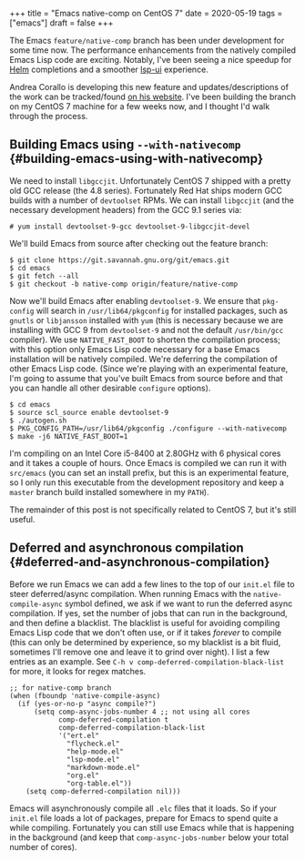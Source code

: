 +++
title = "Emacs native-comp on CentOS 7"
date = 2020-05-19
tags = ["emacs"]
draft = false
+++

The Emacs `feature/native-comp` branch has been under development
for some time now. The performance enhancements from the natively
compiled Emacs Lisp code are exciting. Notably, I've been seeing a
nice speedup for [Helm](https://emacs-helm.github.io/helm/) completions and a smoother [lsp-ui](https://emacs-lsp.github.io/lsp-ui/) experience.

Andrea Corallo is developing this new feature and
updates/descriptions of the work can be tracked/found [on his
website](http://akrl.sdf.org/gccemacs.html). I've been building the branch on my CentOS 7 machine for a
few weeks now, and I thought I'd walk through the process.


## Building Emacs using `--with-nativecomp` {#building-emacs-using-with-nativecomp}

We need to install `libgccjit`. Unfortunately CentOS 7 shipped
with a pretty old GCC release (the 4.8 series). Fortunately Red
Hat ships modern GCC builds with a number of `devtoolset` RPMs. We
can install `libgccjit` (and the necessary development headers)
from the GCC 9.1 series via:

```nil
# yum install devtoolset-9-gcc devtoolset-9-libgccjit-devel
```

We'll build Emacs from source after checking out the feature
branch:

```nil
$ git clone https://git.savannah.gnu.org/git/emacs.git
$ cd emacs
$ git fetch --all
$ git checkout -b native-comp origin/feature/native-comp
```

Now we'll build Emacs after enabling `devtoolset-9`. We ensure
that `pkg-config` will search in `/usr/lib64/pkgconfig` for
installed packages, such as `gnutls` or `libjansson` installed
with `yum` (this is necessary because we are installing with GCC 9
from `devtoolset-9` and not the default `/usr/bin/gcc`
compiler). We use `NATIVE_FAST_BOOT` to shorten the compilation
process; with this option only Emacs Lisp code necessary for a
base Emacs installation will be natively compiled. We're deferring
the compilation of other Emacs Lisp code. (Since we're playing
with an experimental feature, I'm going to assume that you've
built Emacs from source before and that you can handle all other
desirable `configure` options).

```nil
$ cd emacs
$ source scl_source enable devtoolset-9
$ ./autogen.sh
$ PKG_CONFIG_PATH=/usr/lib64/pkgconfig ./configure --with-nativecomp
$ make -j6 NATIVE_FAST_BOOT=1
```

I'm compiling on an Intel Core i5-8400 at 2.80GHz with 6 physical
cores and it takes a couple of hours.  Once Emacs is compiled we
can run it with `src/emacs` (you can set an install prefix, but
this is an experimental feature, so I only run this executable
from the development repository and keep a `master` branch build
installed somewhere in my `PATH`).

The remainder of this post is not specifically related to CentOS
7, but it's still useful.


## Deferred and asynchronous compilation {#deferred-and-asynchronous-compilation}

Before we run Emacs we can add a few lines to the top of our
`init.el` file to steer deferred/async compilation. When running
Emacs with the `native-compile-async` symbol defined, we ask if we
want to run the deferred async compilation. If yes, set the number
of jobs that can run in the background, and then define a
blacklist. The blacklist is useful for avoiding compiling Emacs
Lisp code that we don't often use, or if it takes _forever_ to
compile (this can only be determined by experience, so my
blacklist is a bit fluid, sometimes I'll remove one and leave it
to grind over night). I list a few entries as an example. See `C-h
    v comp-deferred-compilation-black-list` for more, it looks for
regex matches.

```emacs-lisp
;; for native-comp branch
(when (fboundp 'native-compile-async)
  (if (yes-or-no-p "async compile?")
      (setq comp-async-jobs-number 4 ;; not using all cores
            comp-deferred-compilation t
            comp-deferred-compilation-black-list
            '("ert.el"
              "flycheck.el"
              "help-mode.el"
              "lsp-mode.el"
              "markdown-mode.el"
              "org.el"
              "org-table.el"))
    (setq comp-deferred-compilation nil)))
```

Emacs will asynchronously compile all `.elc` files that it
loads. So if your `init.el` file loads a lot of packages, prepare
for Emacs to spend quite a while compiling. Fortunately you can
still use Emacs while that is happening in the background (and
keep that `comp-async-jobs-number` below your total number of
cores).
